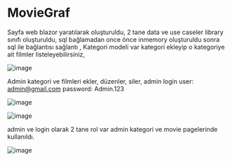 # MovieGraf

Sayfa web blazor yaratılarak oluşturuldu, 2 tane data ve use caseler library sınıfı oluşturuldu, sql bağlamadan once önce inmemory oluşturuldu sonra sql ile bağlantısı sağlantı ,
Kategori modeli var kategori ekleyip o kategoriye ait filmler listeleyebilirsiniz,

![image](https://user-images.githubusercontent.com/29504141/157050679-30a4e130-332c-49da-98d0-b7cda131b43f.png)

Admin kategori ve filmleri ekler, düzenler, siler, admin login user: admin@gmail.com    password: Admin.123

![image](https://user-images.githubusercontent.com/29504141/157050863-42718e6b-fb98-477f-bd7e-741f3b5dd447.png)


![image](https://user-images.githubusercontent.com/29504141/157050990-537c0bdb-9b18-4745-b2ef-b93a12ed7d82.png)


admin ve login olarak 2 tane rol var admin kategori ve movie pagelerinde kullanıldı.


![image](https://user-images.githubusercontent.com/29504141/157051373-e39b62a1-2129-404b-9a47-d14f041d9844.png)

